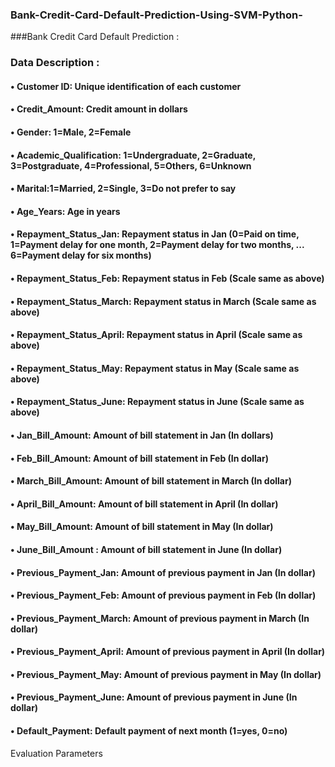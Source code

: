 ### Bank-Credit-Card-Default-Prediction-Using-SVM-Python-
###Bank Credit Card Default Prediction :
### Data Description :
#### •	Customer ID: Unique identification of each customer 
#### •	Credit_Amount: Credit amount in dollars 
#### •	Gender: 1=Male, 2=Female 
#### •	Academic_Qualification: 1=Undergraduate, 2=Graduate, 3=Postgraduate, 4=Professional, 5=Others, 6=Unknown 
#### •	Marital:1=Married, 2=Single, 3=Do not prefer to say 
#### •	Age_Years: Age in years
#### •	Repayment_Status_Jan: Repayment status in Jan (0=Paid on time, 1=Payment delay for one month, 2=Payment delay for two months, ... 6=Payment delay for six months) 
#### •	Repayment_Status_Feb: Repayment status in Feb (Scale same as above) 
#### •	Repayment_Status_March: Repayment status in March (Scale same as above) 
#### •	Repayment_Status_April: Repayment status in April (Scale same as above) 
#### •	Repayment_Status_May: Repayment status in May (Scale same as above) 
#### •	Repayment_Status_June: Repayment status in June (Scale same as above) 
#### •	Jan_Bill_Amount: Amount of bill statement in Jan (In dollars) 
#### •	Feb_Bill_Amount: Amount of bill statement in Feb (In dollar) 
#### •	March_Bill_Amount: Amount of bill statement in March (In dollar) 
#### •	April_Bill_Amount: Amount of bill statement in April (In dollar) 
#### •	May_Bill_Amount: Amount of bill statement in May (In dollar) 
#### •	June_Bill_Amount : Amount of bill statement in June (In dollar) 
#### •	Previous_Payment_Jan: Amount of previous payment in Jan (In dollar) 
#### •	Previous_Payment_Feb: Amount of previous payment in Feb (In dollar) 
#### •	Previous_Payment_March: Amount of previous payment in March (In dollar) 
#### •	Previous_Payment_April: Amount of previous payment in April (In dollar)
#### •	Previous_Payment_May: Amount of previous payment in May (In dollar) 
#### •	Previous_Payment_June: Amount of previous payment in June (In dollar) 
#### •	Default_Payment: Default payment of next month (1=yes, 0=no) 
Evaluation Parameters 
